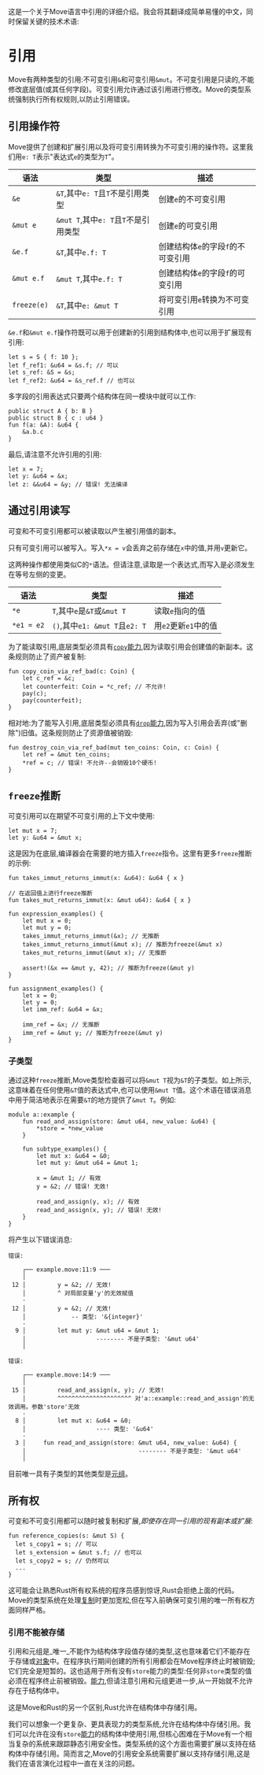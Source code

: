 这是一个关于Move语言中引用的详细介绍。我会将其翻译成简单易懂的中文，同时保留关键的技术术语:

# 引用

Move有两种类型的引用:不可变引用`&`和可变引用`&mut`。不可变引用是只读的,不能修改底层值(或其任何字段)。可变引用允许通过该引用进行修改。Move的类型系统强制执行所有权规则,以防止引用错误。

## 引用操作符

Move提供了创建和扩展引用以及将可变引用转换为不可变引用的操作符。这里我们用`e: T`表示"表达式`e`的类型为`T`"。

| 语法        | 类型                                   | 描述                           |
| ----------- | -------------------------------------- | ------------------------------ |
| `&e`        | `&T`,其中`e: T`且`T`不是引用类型       | 创建`e`的不可变引用            |
| `&mut e`    | `&mut T`,其中`e: T`且`T`不是引用类型   | 创建`e`的可变引用              |
| `&e.f`      | `&T`,其中`e.f: T`                      | 创建结构体`e`的字段`f`的不可变引用 |
| `&mut e.f`  | `&mut T`,其中`e.f: T`                  | 创建结构体`e`的字段`f`的可变引用 |
| `freeze(e)` | `&T`,其中`e: &mut T`                   | 将可变引用`e`转换为不可变引用  |

`&e.f`和`&mut e.f`操作符既可以用于创建新的引用到结构体中,也可以用于扩展现有引用:

```move
let s = S { f: 10 };
let f_ref1: &u64 = &s.f; // 可以
let s_ref: &S = &s;
let f_ref2: &u64 = &s_ref.f // 也可以
```

多字段的引用表达式只要两个结构体在同一模块中就可以工作:

```move
public struct A { b: B }
public struct B { c : u64 }
fun f(a: &A): &u64 {
    &a.b.c
}
```

最后,请注意不允许引用的引用:

```move
let x = 7;
let y: &u64 = &x;
let z: &&u64 = &y; // 错误! 无法编译
```

## 通过引用读写

可变和不可变引用都可以被读取以产生被引用值的副本。

只有可变引用可以被写入。写入`*x = v`会丢弃之前存储在`x`中的值,并用`v`更新它。

这两种操作都使用类似C的`*`语法。但请注意,读取是一个表达式,而写入是必须发生在等号左侧的变更。

| 语法       | 类型                                | 描述                   |
| ---------- | ----------------------------------- | ---------------------- |
| `*e`       | `T`,其中`e`是`&T`或`&mut T`         | 读取`e`指向的值        |
| `*e1 = e2` | `()`,其中`e1: &mut T`且`e2: T`      | 用`e2`更新`e1`中的值   |

为了能读取引用,底层类型必须具有[`copy`能力](../abilities.md),因为读取引用会创建值的新副本。这条规则防止了资产被复制:

```move
fun copy_coin_via_ref_bad(c: Coin) {
    let c_ref = &c;
    let counterfeit: Coin = *c_ref; // 不允许!
    pay(c);
    pay(counterfeit);
}
```

相对地:为了能写入引用,底层类型必须具有[`drop`能力](../abilities.md),因为写入引用会丢弃(或"删除")旧值。这条规则防止了资源值被销毁:

```move=
fun destroy_coin_via_ref_bad(mut ten_coins: Coin, c: Coin) {
    let ref = &mut ten_coins;
    *ref = c; // 错误! 不允许--会销毁10个硬币!
}
```

## `freeze`推断

可变引用可以在期望不可变引用的上下文中使用:

```move
let mut x = 7;
let y: &u64 = &mut x;
```

这是因为在底层,编译器会在需要的地方插入`freeze`指令。这里有更多`freeze`推断的示例:

```move
fun takes_immut_returns_immut(x: &u64): &u64 { x }

// 在返回值上进行freeze推断
fun takes_mut_returns_immut(x: &mut u64): &u64 { x }

fun expression_examples() {
    let mut x = 0;
    let mut y = 0;
    takes_immut_returns_immut(&x); // 无推断
    takes_immut_returns_immut(&mut x); // 推断为freeze(&mut x)
    takes_mut_returns_immut(&mut x); // 无推断

    assert!(&x == &mut y, 42); // 推断为freeze(&mut y)
}

fun assignment_examples() {
    let x = 0;
    let y = 0;
    let imm_ref: &u64 = &x;

    imm_ref = &x; // 无推断
    imm_ref = &mut y; // 推断为freeze(&mut y)
}
```

### 子类型

通过这种`freeze`推断,Move类型检查器可以将`&mut T`视为`&T`的子类型。如上所示,这意味着在任何使用`&T`值的表达式中,也可以使用`&mut T`值。这个术语在错误消息中用于简洁地表示在需要`&T`的地方提供了`&mut T`。例如:

```move
module a::example {
    fun read_and_assign(store: &mut u64, new_value: &u64) {
        *store = *new_value
    }

    fun subtype_examples() {
        let mut x: &u64 = &0;
        let mut y: &mut u64 = &mut 1;

        x = &mut 1; // 有效
        y = &2; // 错误! 无效!

        read_and_assign(y, x); // 有效
        read_and_assign(x, y); // 错误! 无效!
    }
}
```

将产生以下错误消息:

```text
错误:

    ┌── example.move:11:9 ───
    │
 12 │         y = &2; // 无效!
    │         ^ 对局部变量'y'的无效赋值
    ·
 12 │         y = &2; // 无效!
    │             -- 类型: '&{integer}'
    ·
  9 │         let mut y: &mut u64 = &mut 1;
    │                    -------- 不是子类型: '&mut u64'
    │

错误:

    ┌── example.move:14:9 ───
    │
 15 │         read_and_assign(x, y); // 无效!
    │         ^^^^^^^^^^^^^^^^^^^^^ 对'a::example::read_and_assign'的无效调用。参数'store'无效
    ·
  8 │         let mut x: &u64 = &0;
    │                    ---- 类型: '&u64'
    ·
  3 │     fun read_and_assign(store: &mut u64, new_value: &u64) {
    │                                -------- 不是子类型: '&mut u64'
    │
```

目前唯一具有子类型的其他类型是[元组](./tuples.md)。

## 所有权

可变和不可变引用都可以随时被复制和扩展,_即使存在同一引用的现有副本或扩展_:

```move
fun reference_copies(s: &mut S) {
  let s_copy1 = s; // 可以
  let s_extension = &mut s.f; // 也可以
  let s_copy2 = s; // 仍然可以
  ...
}
```

这可能会让熟悉Rust所有权系统的程序员感到惊讶,Rust会拒绝上面的代码。Move的类型系统在处理[复制](../variables.md#move-and-copy)时更加宽松,但在写入前确保可变引用的唯一所有权方面同样严格。

### 引用不能被存储

引用和元组是_唯一_不能作为结构体字段值存储的类型,这也意味着它们不能存在于存储或[对象](../abilities/object.md)中。在程序执行期间创建的所有引用都会在Move程序终止时被销毁;它们完全是短暂的。这也适用于所有没有`store`能力的类型:任何非`store`类型的值必须在程序终止前被销毁。[能力](../abilities.md),但请注意引用和元组更进一步,从一开始就不允许存在于结构体中。

这是Move和Rust的另一个区别,Rust允许在结构体中存储引用。

我们可以想象一个更复杂、更具表现力的类型系统,允许在结构体中存储引用。我们可以允许在没有`store`[能力](../abilities.md)的结构体中使用引用,但核心困难在于Move有一个相当复杂的系统来跟踪静态引用安全性。类型系统的这个方面也需要扩展以支持在结构体中存储引用。简而言之,Move的引用安全系统需要扩展以支持存储引用,这是我们在语言演化过程中一直在关注的问题。

<!-- TODO 实际记录借用规则的草图 -->